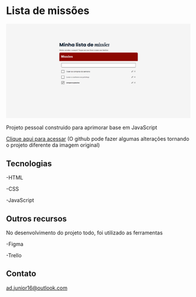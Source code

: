 # Lista de missões

![preview](./assets/Lista%20de%20missoes.png)

Projeto pessoal construido para aprimorar base em JavaScript

[Clique aqui para acessar](https://ad-junior16.github.io/Lista_de_Missoes/) (O github pode fazer algumas alterações tornando o projeto diferente da imagem original)



## Tecnologias

-HTML

-CSS

-JavaScript

## Outros recursos

No desenvolvimento do projeto todo, foi utilizado as ferramentas

-Figma

-Trello

## Contato

ad.junior16@outlook.com
